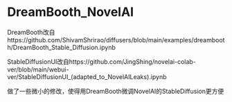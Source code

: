 # DreamBooth_NovelAI

DreamBooth改自https://github.com/ShivamShrirao/diffusers/blob/main/examples/dreambooth/DreamBooth_Stable_Diffusion.ipynb

StableDiffusionUI改自https://github.com/JingShing/novelai-colab-ver/blob/main/webui-ver/StableDiffusionUI_(adapted_to_NovelAILeaks).ipynb

做了一些微小的修改，使得用DreamBooth微调NovelAI的StableDiffusion更方便
